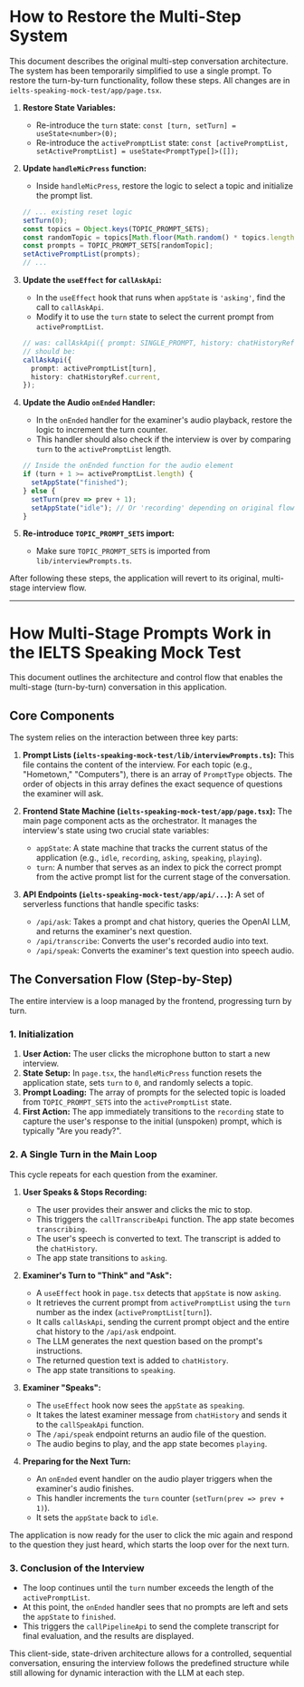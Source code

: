 # How to Restore the Multi-Step System

This document describes the original multi-step conversation architecture. The system has been temporarily simplified to use a single prompt. To restore the turn-by-turn functionality, follow these steps. All changes are in `ielts-speaking-mock-test/app/page.tsx`.

1.  **Restore State Variables:**
    *   Re-introduce the `turn` state: `const [turn, setTurn] = useState<number>(0);`
    *   Re-introduce the `activePromptList` state: `const [activePromptList, setActivePromptList] = useState<PromptType[]>([]);`

2.  **Update `handleMicPress` function:**
    *   Inside `handleMicPress`, restore the logic to select a topic and initialize the prompt list.
    ```typescript
    // ... existing reset logic
    setTurn(0);
    const topics = Object.keys(TOPIC_PROMPT_SETS);
    const randomTopic = topics[Math.floor(Math.random() * topics.length)];
    const prompts = TOPIC_PROMPT_SETS[randomTopic];
    setActivePromptList(prompts);
    // ...
    ```

3.  **Update the `useEffect` for `callAskApi`:**
    *   In the `useEffect` hook that runs when `appState` is `'asking'`, find the call to `callAskApi`.
    *   Modify it to use the `turn` state to select the current prompt from `activePromptList`.
    ```typescript
    // was: callAskApi({ prompt: SINGLE_PROMPT, history: chatHistoryRef.current });
    // should be:
    callAskApi({
      prompt: activePromptList[turn],
      history: chatHistoryRef.current,
    });
    ```

4.  **Update the Audio `onEnded` Handler:**
    *   In the `onEnded` handler for the examiner's audio playback, restore the logic to increment the turn counter.
    *   This handler should also check if the interview is over by comparing `turn` to the `activePromptList` length.
    ```typescript
    // Inside the onEnded function for the audio element
    if (turn + 1 >= activePromptList.length) {
      setAppState("finished");
    } else {
      setTurn(prev => prev + 1);
      setAppState("idle"); // Or 'recording' depending on original flow
    }
    ```

5. **Re-introduce `TOPIC_PROMPT_SETS` import:**
    * Make sure `TOPIC_PROMPT_SETS` is imported from `lib/interviewPrompts.ts`.

After following these steps, the application will revert to its original, multi-stage interview flow.

---

# How Multi-Stage Prompts Work in the IELTS Speaking Mock Test

This document outlines the architecture and control flow that enables the multi-stage (turn-by-turn) conversation in this application.

## Core Components

The system relies on the interaction between three key parts:

1.  **Prompt Lists (`ielts-speaking-mock-test/lib/interviewPrompts.ts`):** This file contains the content of the interview. For each topic (e.g., "Hometown," "Computers"), there is an array of `PromptType` objects. The order of objects in this array defines the exact sequence of questions the examiner will ask.

2.  **Frontend State Machine (`ielts-speaking-mock-test/app/page.tsx`):** The main page component acts as the orchestrator. It manages the interview's state using two crucial state variables:
    *   `appState`: A state machine that tracks the current status of the application (e.g., `idle`, `recording`, `asking`, `speaking`, `playing`).
    *   `turn`: A number that serves as an index to pick the correct prompt from the active prompt list for the current stage of the conversation.

3.  **API Endpoints (`ielts-speaking-mock-test/app/api/...`):** A set of serverless functions that handle specific tasks:
    *   `/api/ask`: Takes a prompt and chat history, queries the OpenAI LLM, and returns the examiner's next question.
    *   `/api/transcribe`: Converts the user's recorded audio into text.
    *   `/api/speak`: Converts the examiner's text question into speech audio.

## The Conversation Flow (Step-by-Step)

The entire interview is a loop managed by the frontend, progressing turn by turn.

### 1. Initialization

1.  **User Action:** The user clicks the microphone button to start a new interview.
2.  **State Setup:** In `page.tsx`, the `handleMicPress` function resets the application state, sets `turn` to `0`, and randomly selects a topic.
3.  **Prompt Loading:** The array of prompts for the selected topic is loaded from `TOPIC_PROMPT_SETS` into the `activePromptList` state.
4.  **First Action:** The app immediately transitions to the `recording` state to capture the user's response to the initial (unspoken) prompt, which is typically "Are you ready?".

### 2. A Single Turn in the Main Loop

This cycle repeats for each question from the examiner.

1.  **User Speaks & Stops Recording:**
    *   The user provides their answer and clicks the mic to stop.
    *   This triggers the `callTranscribeApi` function. The app state becomes `transcribing`.
    *   The user's speech is converted to text. The transcript is added to the `chatHistory`.
    *   The app state transitions to `asking`.

2.  **Examiner's Turn to "Think" and "Ask":**
    *   A `useEffect` hook in `page.tsx` detects that `appState` is now `asking`.
    *   It retrieves the current prompt from `activePromptList` using the `turn` number as the index (`activePromptList[turn]`).
    *   It calls `callAskApi`, sending the current prompt object and the entire chat history to the `/api/ask` endpoint.
    *   The LLM generates the next question based on the prompt's instructions.
    *   The returned question text is added to `chatHistory`.
    *   The app state transitions to `speaking`.

3.  **Examiner "Speaks":**
    *   The `useEffect` hook now sees the `appState` as `speaking`.
    *   It takes the latest examiner message from `chatHistory` and sends it to the `callSpeakApi` function.
    *   The `/api/speak` endpoint returns an audio file of the question.
    *   The audio begins to play, and the app state becomes `playing`.

4.  **Preparing for the Next Turn:**
    *   An `onEnded` event handler on the audio player triggers when the examiner's audio finishes.
    *   This handler increments the `turn` counter (`setTurn(prev => prev + 1)`).
    *   It sets the `appState` back to `idle`.

The application is now ready for the user to click the mic again and respond to the question they just heard, which starts the loop over for the next turn.

### 3. Conclusion of the Interview

*   The loop continues until the `turn` number exceeds the length of the `activePromptList`.
*   At this point, the `onEnded` handler sees that no prompts are left and sets the `appState` to `finished`.
*   This triggers the `callPipelineApi` to send the complete transcript for final evaluation, and the results are displayed.

This client-side, state-driven architecture allows for a controlled, sequential conversation, ensuring the interview follows the predefined structure while still allowing for dynamic interaction with the LLM at each step.
